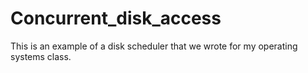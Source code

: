 # Concurrent_disk_access

This is an example of a disk scheduler that we wrote for my operating systems class.
